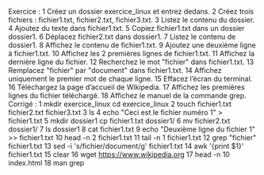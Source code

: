 ﻿Exercice : 1 Créez un dossier exercice\_linux et entrez dedans.
2 Créez trois fichiers : fichier1.txt, fichier2.txt, fichier3.txt.
3 Listez le contenu du dossier.
4 Ajoutez du texte dans fichier1.txt.
5 Copiez fichier1.txt dans un dossier dossier1.
6 Déplacez fichier2.txt dans dossier1.
7 Listez le contenu de dossier1.
8 Affichez le contenu de fichier1.txt.
9 Ajoutez une deuxième ligne à fichier1.txt.
10 Affichez les 2 premières lignes de fichier1.txt.
11 Affichez la dernière ligne du fichier.
12 Recherchez le mot "fichier" dans fichier1.txt.
13 Remplacez "fichier" par "document" dans fichier1.txt.
14 Affichez uniquement le premier mot de chaque ligne.
15 Effacez l’écran du terminal.
16 Téléchargez la page d’accueil de Wikipedia.
17 Affichez les premières lignes du fichier téléchargé.
18 Affichez le manuel de la commande grep.
Corrigé : 1 mkdir exercice\_linux
cd exercice\_linux
2 touch fichier1.txt fichier2.txt fichier3.txt
3 ls
4 echo "Ceci est le fichier numéro 1" > fichier1.txt
5 mkdir dossier1
cp fichier1.txt dossier1/
6 mv fichier2.txt dossier1/
7 ls dossier1
8 cat fichier1.txt
9 echo "Deuxième ligne du fichier 1" >> fichier1.txt
10 head -n 2 fichier1.txt
11 tail -n 1 fichier1.txt
12 grep "fichier" fichier1.txt
13 sed -i 's/fichier/document/g' fichier1.txt
14 awk '{print $1}' fichier1.txt
15 clear
16 wget https://www.wikipedia.org
17 head -n 10 index.html
18 man grep
